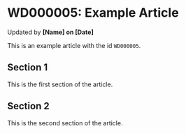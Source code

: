 # WD000005: Example Article #
Updated by **[Name] on [Date]**

This is an example article with the id `WD000005`.

## Section 1

This is the first section of the article.

## Section 2

This is the second section of the article.

